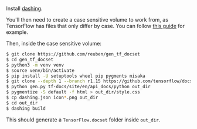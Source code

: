 Install [dashing](https://github.com/technosophos/dashing).

You'll then need to create a case sensitive volume to work from, as TensorFlow
has files that only differ by case. You can follow [this guide](https://coderwall.com/p/mgi8ja/case-sensitive-git-in-mac-os-x-like-a-pro) for example.

Then, inside the case sensitive volume:

```bash
$ git clone https://github.com/reuben/gen_tf_docset
$ cd gen_tf_docset
$ python3 -m venv venv
$ source venv/bin/activate
$ pip install -U setuptools wheel pip pygments misaka
$ git clone --depth 1 --branch r1.15 https://github.com/tensorflow/docs tf-docs
$ python gen.py tf-docs/site/en/api_docs/python out_dir
$ pygmentize -S default -f html > out_dir/style.css
$ cp dashing.json icon*.png out_dir
$ cd out_dir
$ dashing build
```

This should generate a `TensorFlow.docset` folder inside `out_dir`.
